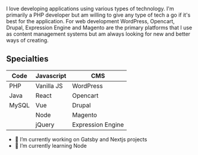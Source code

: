 <p>I love developing applications using various types of technology. I'm primarily a PHP developer but am willing to give any type of tech a go if it's best for the application. For web development WordPress, Opencart, Drupal, Expression Engine and Magento are the primary platforms that I use as content management systems but am always looking for new and better ways of creating.
</p>


## Specialties

| Code | Javascript | CMS |
| --- | --- | --- |
| PHP | Vanilla JS | WordPress |
| Java | React | Opencart |
| MySQL | Vue | Drupal |
|   | Node | Magento |
|   | jQuery | Expression Engine |



<!--
**timmiesheehan/timmiesheehan** is a ✨ _special_ ✨ repository because its `README.md` (this file) appears on your GitHub profile.
-->

- 🔭 I’m currently working on Gatsby and Nextjs projects
- 🌱 I’m currently learning Node
